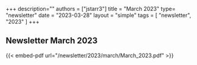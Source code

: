 +++
description=""
authors = ["jstarr3"]
title = "March 2023"
type= "newsletter"
date = "2023-03-28"
layout = "simple"
tags = [
"newsletter",
"2023"
]
+++

## Newsletter March 2023

{{< embed-pdf url="/newsletter/2023/march/March_2023.pdf" >}}

